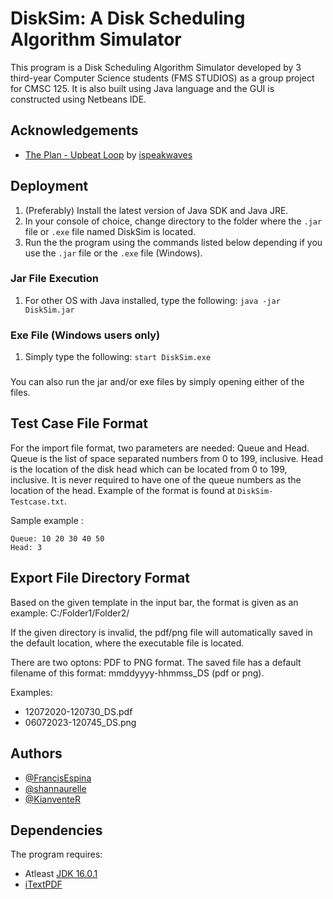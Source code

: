 # DiskSim: A Disk Scheduling Algorithm Simulator

This program is a Disk Scheduling Algorithm Simulator developed by 3 third-year Computer Science students (FMS STUDIOS) as a group project for CMSC 125. It is also built using Java language and the GUI is constructed using Netbeans IDE.

## Acknowledgements

 - [The Plan - Upbeat Loop](https://freesound.org/s/384947/) by [ispeakwaves](https://freesound.org/people/ispeakwaves/)


## Deployment

1. (Preferably) Install the latest version of Java SDK and Java JRE. 
2. In your console of choice, change directory to the folder where the `.jar` file or `.exe` file named DiskSim is located. 
3. Run the the program using the commands listed below depending if you use the `.jar` file or the `.exe` file (Windows).

### Jar File Execution
1. For other OS with Java installed, type the following: `java -jar DiskSim.jar`

### Exe File (Windows users only)
1. Simply type the following: `start DiskSim.exe`

###
You can also run the jar and/or exe files by simply opening either of the files.


## Test Case File Format

For the import file format, two parameters are needed: Queue and Head. Queue is the list of space separated numbers from 0 to 199, inclusive. Head is the location of the disk head which can be located from 0 to 199, inclusive. It is never required to have one of the queue numbers as the location of the head. Example of the format is found at `DiskSim-Testcase.txt`.

Sample example :
```
Queue: 10 20 30 40 50
Head: 3
```

## Export File Directory Format

Based on the given template in the input bar, the format is given as
an example: C:/Folder1/Folder2/

If the given directory is invalid, the pdf/png file will automatically saved in the default location, where the executable file is located.

There are two optons: PDF to PNG format. The saved file has a default
filename of this format: mmddyyyy-hhmmss_DS (pdf or png).

Examples:
- 12072020-120730_DS.pdf
- 06072023-120745_DS.png

## Authors

- [@FrancisEspina](https://github.com/FrancisEspina)
- [@shannaurelle](https://github.com/shannaurelle)
- [@KianventeR](https://github.com/KianventeR)


## Dependencies

The program requires:

- Atleast [JDK 16.0.1](https://www.oracle.com/java/technologies/javase/jdk18-archive-downloads.html)
- [iTextPDF](https://github.com/itext/itextpdf/releases?after=5.5.13.2)
